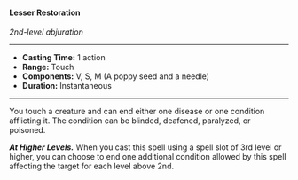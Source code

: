 #### Lesser Restoration
*2nd-level abjuration*
___
- **Casting Time:** 1 action
- **Range:** Touch
- **Components:** V, S, M (A poppy seed and a needle)
- **Duration:** Instantaneous
---
You touch a creature and can end either one disease or one condition afflicting it. The condition can be blinded, deafened, paralyzed, or poisoned.

***At Higher Levels.*** When you cast this spell using a spell slot of 3rd level or higher, you can choose to end one additional condition allowed by this spell affecting the target for each level above 2nd.